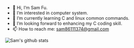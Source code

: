 - 👋 Hi, I’m Sam Fu.
- 👀 I’m interested in computer system.
- 🌱 I’m currently learning C and linux common commands.
- 💞️ I’m looking forward to enhancing my C coding skill.
- 📫 How to reach me: sam86111374@gmail.com

<!---
samfu19971113/samfu19971113 is a ✨ special ✨ repository because its `README.md` (this file) appears on your GitHub profile.
You can click the Preview link to take a look at your changes.
--->

![Sam's github stats](https://github-readme-stats.vercel.app/api?username=SamFu1113)

<!---
[![Top Langs](https://github-readme-stats.vercel.app/api/top-langs/?username=SamFu1113)](https://github.com/SamFu1113/github-readme-stats)
--->


